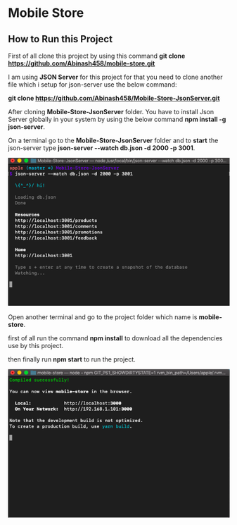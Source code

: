# Mobile Store

## How to Run this Project

First of all clone this project by using this command 
**git clone https://github.com/Abinash458/mobile-store.git**

I am using **JSON Server** for this project for that you need to clone another file which i setup for json-server use the below command:

**git clone https://github.com/Abinash458/Mobile-Store-JsonServer.git**

After cloning **Mobile-Store-JsonServer** folder.
You have to install Json Server globally in your system by using the below command
**npm install -g json-server**.

On a terminal go to the **Mobile-Store-JsonServer** folder and to **start** the json-server type
**json-server --watch db.json -d 2000 -p 3001**.

![alt text](https://github.com/Abinash458/mobile-store/blob/master/ReadmeImage/json-server.png)

Open another terminal and go to the project folder which name is **mobile-store**.

first of all run the command **npm install** to download all the dependencies use by this project.

then finally run **npm start** to run the project.

![alt text](https://github.com/Abinash458/mobile-store/blob/master/ReadmeImage/mobile-store.png)